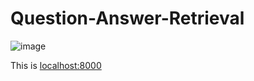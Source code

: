 # Question-Answer-Retrieval

![image](https://github.com/craterr/Question-Answer-Retrieval/assets/106965125/954025eb-c810-4e39-a12d-3514f3cb2e50)

This is [localhost:8000](http://localhost:8000)

